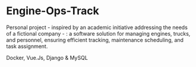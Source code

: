 # Engine-Ops-Track
Personal project - inspired by an academic initiative addressing the needs of a fictional company - : a software solution for managing engines, trucks, and personnel, ensuring efficient tracking, maintenance scheduling, and task assignment.

Docker, Vue.Js, Django & MySQL
